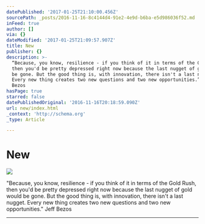 ```yaml
---
datePublished: '2017-01-25T21:10:00.456Z'
sourcePath: _posts/2016-11-16-8c4144d4-91e2-4e9d-b6ba-e5d986036f52.md
inFeed: true
author: []
via: {}
dateModified: '2017-01-25T21:09:57.907Z'
title: New
publisher: {}
description: >-
  “Because, you know, resilience - if you think of it in terms of the Gold Rush,
  then you'd be pretty depressed right now because the last nugget of gold would
  be gone. But the good thing is, with innovation, there isn't a last nugget.
  Every new thing creates two new questions and two new opportunities.” Jeff
  Bezos
hasPage: true
starred: false
datePublishedOriginal: '2016-11-16T20:18:59.090Z'
url: new/index.html
_context: 'http://schema.org'
_type: Article

---
```

# New
![](https://the-grid-user-content.s3-us-west-2.amazonaws.com/53a39c15-6c67-4952-a342-0471bfa0314d.jpg)

"Because, you know, resilience - if you think of it in terms of the Gold Rush, then you'd be pretty depressed right now because the last nugget of gold would be gone. But the good thing is, with innovation, there isn't a last nugget. Every new thing creates two new questions and two new opportunities." Jeff Bezos

---